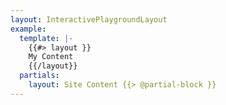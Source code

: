```yaml
---
layout: InteractivePlaygroundLayout
example:
  template: |-
    {{#> layout }}
    My Content
    {{/layout}}
  partials:
    layout: Site Content {{> @partial-block }}
---
```

